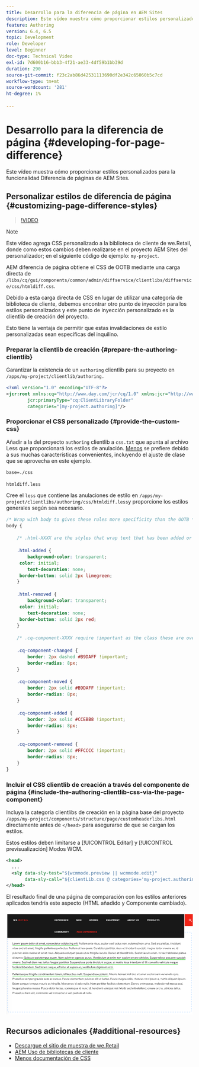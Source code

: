 ```yaml
---
title: Desarrollo para la diferencia de página en AEM Sites
description: Este vídeo muestra cómo proporcionar estilos personalizados para la funcionalidad Diferencia de páginas de AEM Sites.
feature: Authoring
version: 6.4, 6.5
topic: Development
role: Developer
level: Beginner
doc-type: Technical Video
exl-id: 7d600b16-bbb3-4f21-ae33-4df59b1bb39d
duration: 290
source-git-commit: f23c2ab86d42531113690df2e342c65060b5c7cd
workflow-type: tm+mt
source-wordcount: '281'
ht-degree: 1%

---
```


# Desarrollo para la diferencia de página {#developing-for-page-difference}

Este vídeo muestra cómo proporcionar estilos personalizados para la funcionalidad Diferencia de páginas de AEM Sites.

## Personalizar estilos de diferencia de página {#customizing-page-difference-styles}

>[!VIDEO](https://video.tv.adobe.com/v/18871?quality=12&learn=on)

>[!NOTE]
>
>Este vídeo agrega CSS personalizado a la biblioteca de cliente de we.Retail, donde como estos cambios deben realizarse en el proyecto AEM Sites del personalizador; en el siguiente código de ejemplo: `my-project`.

AEM diferencia de página obtiene el CSS de OOTB mediante una carga directa de `/libs/cq/gui/components/common/admin/diffservice/clientlibs/diffservice/css/htmldiff.css`.

Debido a esta carga directa de CSS en lugar de utilizar una categoría de biblioteca de cliente, debemos encontrar otro punto de inyección para los estilos personalizados y este punto de inyección personalizado es la clientlib de creación del proyecto.

Esto tiene la ventaja de permitir que estas invalidaciones de estilo personalizadas sean específicas del inquilino.

### Preparar la clientlib de creación {#prepare-the-authoring-clientlib}

Garantizar la existencia de un `authoring` clientlib para su proyecto en `/apps/my-project/clientlib/authoring.`

```xml
<?xml version="1.0" encoding="UTF-8"?>
<jcr:root xmlns:cq="http://www.day.com/jcr/cq/1.0" xmlns:jcr="http://www.jcp.org/jcr/1.0"
        jcr:primaryType="cq:ClientLibraryFolder"
        categories="[my-project.authoring]"/>
```

### Proporcionar el CSS personalizado {#provide-the-custom-css}

Añadir a la del proyecto `authoring` clientlib a `css.txt` que apunta al archivo Less que proporcionará los estilos de anulación. [Menos](https://lesscss.org/) se prefiere debido a sus muchas características convenientes, incluyendo el ajuste de clase que se aprovecha en este ejemplo.

```shell
base=./css

htmldiff.less
```

Cree el `less` que contiene las anulaciones de estilo en `/apps/my-project/clientlibs/authoring/css/htmldiff.less`y proporcione los estilos generales según sea necesario.

```css
/* Wrap with body to gives these rules more specificity than the OOTB */
body {

    /* .html-XXXX are the styles that wrap text that has been added or removed */

    .html-added {
        background-color: transparent;
     color: initial;
        text-decoration: none;
     border-bottom: solid 2px limegreen;
    }

    .html-removed {
        background-color: transparent;
     color: initial;
        text-decoration: none;
     border-bottom: solid 2px red;
    }

    /* .cq-component-XXXX require !important as the class these are overriding uses it. */

    .cq-component-changed {
        border: 2px dashed #B9DAFF !important;
        border-radius: 8px;
    }
    
    .cq-component-moved {
        border: 2px solid #B9DAFF !important;
        border-radius: 8px;
    }

    .cq-component-added {
        border: 2px solid #CCEBB8 !important;
        border-radius: 8px;
    }

    .cq-component-removed {
        border: 2px solid #FFCCCC !important;
        border-radius: 8px;
    }
}
```

### Incluir el CSS clientlib de creación a través del componente de página {#include-the-authoring-clientlib-css-via-the-page-component}

Incluya la categoría clientlibs de creación en la página base del proyecto `/apps/my-project/components/structure/page/customheaderlibs.html` directamente antes de `</head>` para asegurarse de que se cargan los estilos.

Estos estilos deben limitarse a [!UICONTROL Editar] y [!UICONTROL previsualización] Modos WCM.

```xml
<head>
  ...
  <sly data-sly-test="${wcmmode.preview || wcmmode.edit}" 
       data-sly-call="${clientLib.css @ categories='my-project.authoring'}"/>
</head>
```

El resultado final de una página de comparación con los estilos anteriores aplicados tendría este aspecto (HTML añadido y Componente cambiado).

![Diferencia de página](assets/page-diff.png)

## Recursos adicionales {#additional-resources}

* [Descargue el sitio de muestra de we.Retail](https://github.com/Adobe-Marketing-Cloud/aem-sample-we-retail/releases)
* [AEM Uso de bibliotecas de cliente](https://helpx.adobe.com/es/experience-manager/6-5/sites/developing/using/clientlibs.html)
* [Menos documentación de CSS](https://lesscss.org/)
